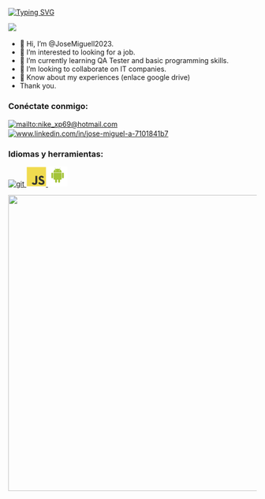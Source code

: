 <a href="https://github.com/JoseMiguell2023"><img src="https://readme-typing-svg.demolab.com?font=Young+Serif&size=30&pause=1000&color=19C0FF&center=FALSO&vCenter=FALSO&repeat=verdadero&random=FALSO&width=435&lines=QA+Tester;QA+Tester;QA+Tester;QA+Tester;QA+Tester;QA+Tester" alt="Typing SVG" /></a>

<a href="https://github.com/JoseMiguell2023"><img src="https://www.gcreddy.com/wp-content/uploads/2018/08/Manual-Testing.jpg" /></a>

- 👋 Hi, I’m @JoseMiguell2023.
- 👀 I’m interested to looking for a job.
- 🌱 I’m currently learning QA Tester and basic programming skills.
- 💞️ I’m looking to collaborate on IT companies.
- 📄 Know about my experiences (enlace google drive)
- Thank you.

<h3 align="left">Conéctate conmigo:</h3>
<p align="left">
  <a href="mailto:nike_xp69@hotmail.com" target="blank"><img align="center" src="https://img.icons8.com/fluency/48/000000/apple-mail.png" alt="mailto:nike_xp69@hotmail.com" height="60" width="60" href="https:/ /linkedin.com/in/www.linkedin.com/in/jose-miguel-a-7101841b7" target="blank"><img align="center" src="https://img.icons8.com/fluency/48/000000/linkedin.png" alt="www.linkedin.com/in/jose-miguel-a-7101841b7" height="60" width="60" /></a> 

</p>


<h3 align="left">Idiomas y herramientas:</h3>
<p align="left"> <a href="https://git -scm.com/" target="_blank" rel="noreferrer"> <img src="https://www.vectorlogo.zone/logos/git-scm/git-scm-icon.svg" alt="git " ancho="40" alto="40"/> </a> <a href="https://developer.mozilla.org/en-US/docs/Web/JavaScript" target="_blank" rel=" noreferrer"> <img src="https://raw.githubusercontent.com/devicons/devicon/master/icons/javascript/javascript-original.svg" alt="javascript" width="40" height="40"/ > </a> <a href="https://developer.android.com" target="_blank" rel="noreferrer"> <img src= "https://raw.githubusercontent.com/devicons/devicon/master/icons/android/android-original-wordmark.svg" alt="android" width="40" height="40"/> </a>
 </p>




<a href="https://github.com/JoseMiguell2023"><img src="https://camo.githubusercontent.com/0d7b3e0e859b517827f39d16ab12afc2dc081b4c7e953e54f381e8c018218d17/68747470733a2f2f632e74656e6f722e636f6d2f4e7a727151484642567a38414141416a2f6b697474792d7472616e73706172656e742e676966" height="600" width="600" align="right" /></a>


